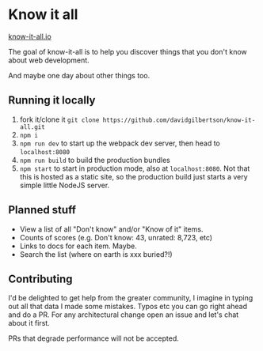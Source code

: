# Know it all

[know-it-all.io](https://know-it-all.io/)

The goal of know-it-all is to help you discover things 
that you don't know about web development.

And maybe one day about other things too.

## Running it locally
1. fork it/clone it `git clone https://github.com/davidgilbertson/know-it-all.git`
2. `npm i`
3. `npm run dev` to start up the webpack dev server, then head to `localhost:8080`
4. `npm run build` to build the production bundles
5. `npm start` to start in production mode, also at `localhost:8080`. Not that this
is hosted as a static site, so the production build just starts a very simple little NodeJS server.

## Planned stuff
- View a list of all "Don't know" and/or "Know of it" items.
- Counts of scores (e.g. Don't know: 43, unrated: 8,723, etc)
- Links to docs for each item. Maybe.
- Search the list (where on earth is xxx buried?!)

## Contributing
I'd be delighted to get help from the greater community, I imagine
in typing out all that data I made some mistakes. Typos etc you
can go right ahead and do a PR. For any architectural change open
an issue and let's chat about it first.

PRs that degrade performance will not be accepted.
